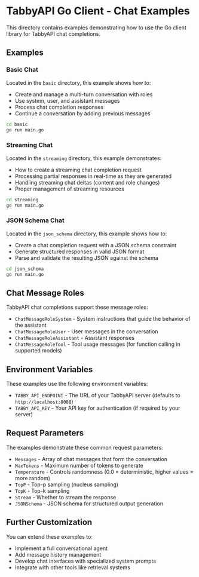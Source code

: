 # TabbyAPI Go Client - Chat Examples

This directory contains examples demonstrating how to use the Go client library for TabbyAPI chat completions.

## Examples

### Basic Chat

Located in the `basic` directory, this example shows how to:
- Create and manage a multi-turn conversation with roles
- Use system, user, and assistant messages
- Process chat completion responses
- Continue a conversation by adding previous messages

```bash
cd basic
go run main.go
```

### Streaming Chat

Located in the `streaming` directory, this example demonstrates:
- How to create a streaming chat completion request
- Processing partial responses in real-time as they are generated
- Handling streaming chat deltas (content and role changes)
- Proper management of streaming resources

```bash
cd streaming
go run main.go
```

### JSON Schema Chat

Located in the `json_schema` directory, this example shows how to:
- Create a chat completion request with a JSON schema constraint
- Generate structured responses in valid JSON format
- Parse and validate the resulting JSON against the schema

```bash
cd json_schema
go run main.go
```

## Chat Message Roles

TabbyAPI chat completions support these message roles:

- `ChatMessageRoleSystem` - System instructions that guide the behavior of the assistant
- `ChatMessageRoleUser` - User messages in the conversation
- `ChatMessageRoleAssistant` - Assistant responses
- `ChatMessageRoleTool` - Tool usage messages (for function calling in supported models)

## Environment Variables

These examples use the following environment variables:

- `TABBY_API_ENDPOINT` - The URL of your TabbyAPI server (defaults to `http://localhost:8080`)
- `TABBY_API_KEY` - Your API key for authentication (if required by your server)

## Request Parameters

The examples demonstrate these common request parameters:

- `Messages` - Array of chat messages that form the conversation
- `MaxTokens` - Maximum number of tokens to generate
- `Temperature` - Controls randomness (0.0 = deterministic, higher values = more random)
- `TopP` - Top-p sampling (nucleus sampling)
- `TopK` - Top-k sampling
- `Stream` - Whether to stream the response
- `JSONSchema` - JSON schema for structured output generation

## Further Customization

You can extend these examples to:
- Implement a full conversational agent
- Add message history management
- Develop chat interfaces with specialized system prompts
- Integrate with other tools like retrieval systems